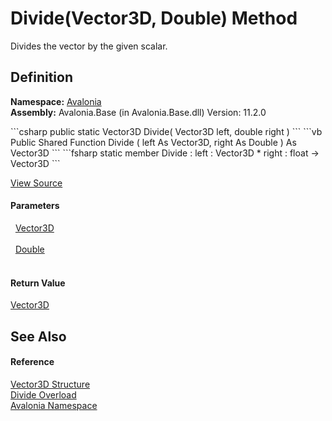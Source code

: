 # Divide(Vector3D, Double) Method


Divides the vector by the given scalar.



## Definition
**Namespace:** <a href="N_Avalonia">Avalonia</a>  
**Assembly:** Avalonia.Base (in Avalonia.Base.dll) Version: 11.2.0

<Tabs groupId="api-code-preview">
<TabItem value="csharp" label="C#">
```csharp
public static Vector3D Divide(
	Vector3D left,
	double right
)
```
</TabItem>
<TabItem value="vb" label="VB">
```vb
Public Shared Function Divide ( 
	left As Vector3D,
	right As Double
) As Vector3D
```
</TabItem>
<TabItem value="fsharp" label="F#">
```fsharp
static member Divide : 
        left : Vector3D * 
        right : float -> Vector3D 
```
</TabItem>
</Tabs>



<a href="https://github.com/AvaloniaUI/Avalonia/tree/master/src/Avalonia.Base/Vector3D.cs#L99" title="View the source code">View Source</a>



#### Parameters
<dl><dt>  <a href="T_Avalonia_Vector3D">Vector3D</a></dt><dd> </dd><dt>  <a href="https://learn.microsoft.com/dotnet/api/system.double" target="_blank" rel="noopener noreferrer">Double</a></dt><dd> </dd></dl>

#### Return Value
<a href="T_Avalonia_Vector3D">Vector3D</a>

## See Also


#### Reference
<a href="T_Avalonia_Vector3D">Vector3D Structure</a>  
<a href="Overload_Avalonia_Vector3D_Divide">Divide Overload</a>  
<a href="N_Avalonia">Avalonia Namespace</a>  

